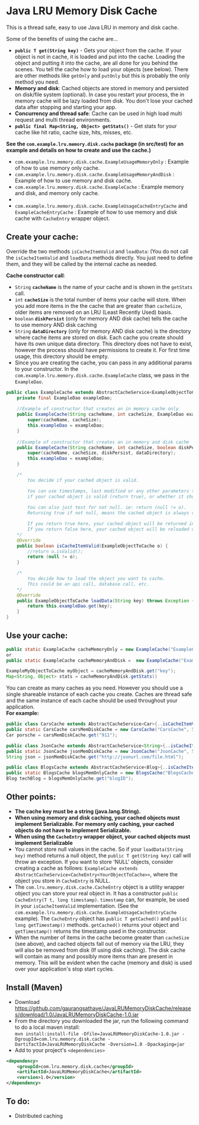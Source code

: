 # Java LRU Memory Disk Cache

This is a thread safe, easy to use Java LRU in memory and disk cache.  

Some of the benefits of using the cache are...  
* **`public T get(String key)`** - Gets your object from the cache.  If your object is not in cache, it is loaded and put into the cache. Loading the object and putting it into the cache, are all done for you behind the scenes. You tell the cache how to load your objects (see below).  There are other methods like `getOnly` and `putOnly` but this is probably the only method you need.
* **Memory and disk**: Cached objects are stored in memory and persisted on disk/file system (optional). In case you restart your process, the in memory cache will be lazy loaded from disk.  You don't lose your cached data after stopping and starting your app.
* **Concurrency and thread safe**: Cache can be used in high load multi request and multi thread environments.
* **`public final Map<String, Object> getStats()`** - Get stats for your cache like hit ratio, cache size, hits, misses, etc.

**See the `com.example.lru.memory.disk.cache` package (in src/test) for an example and details on how to create and use the cache.)**  
* `com.example.lru.memory.disk.cache.ExampleUsageMemoryOnly` : Example of how to use memory only cache.
* `com.example.lru.memory.disk.cache.ExampleUsageMemoryAndDisk` : Example of how to use memory and disk cache.
* `com.example.lru.memory.disk.cache.ExampleCache` : Example memory and disk, and memory only cache.
* 
* `com.example.lru.memory.disk.cache.ExampleUsageCacheEntryCache` and `ExampleCacheEntryCache` : Example of how to use memory and disk cache with `CacheEntry` wrapper object.

## Create your cache:  

Override the two methods `isCacheItemValid` and `loadData`: (You do not call the `isCacheItemValid` and `loadData` methods directly.  You just need to define them, and they will be called by the internal cache as needed.  

**Cache constructor call**:    
* `String` **`cacheName`** is the name of your cache and is shown in the `getStats` call.  
* `int` **`cacheSize`** is the total number of items your cache will store.  When you add more items in the the cache that are greater than `cacheSize`, older items are removed on an LRU (Least Recently Used) basis.  
* `boolean` **`diskPersist`** (only for memory AND disk cache) tells the cache to use memory AND disk caching
* `String` **`dataDirectory`** (only for memory AND disk cache) is the directory where cache items are stored on disk.  Each cache you create should have its own unique data directory.  This directory does not have to exist, however the process should have permissions to create it.  For first time usage, this directory should be empty.
* Since you are creating the cache, you can pass in any additional params to your constructor.  In the `com.example.lru.memory.disk.cache.ExampleCache` class, we pass in the `ExampleDao`.

```java
public class ExampleCache extends AbstractCacheService<ExampleObjectToCache>{   
    private final ExampleDao exampleDao;
    
    //Example of constructor that creates an in memory cache only
    public ExampleCache(String cacheName, int cacheSize, ExampleDao exampleDao) throws Exception{
        super(cacheName, cacheSize);
        this.exampleDao = exampleDao;
    }
    
    //Example of constructor that creates an in memory and disk cache
    public ExampleCache(String cacheName, int cacheSize, boolean diskPersist, String dataDirectory, ExampleDao exampleDao) throws Exception {
        super(cacheName, cacheSize, diskPersist, dataDirectory);
        this.exampleDao = exampleDao;
    }

    /*
        You decide if your cached object is valid.

        You can use timestamps, last modified or any other parameters to determine
        if your cached object is valid (return true), or whether it should be reloaded (return false).
    
        You can also just test for not null. ie: return (null != o).
        Returning true if not null, means the cached object is always valid and never has to be reloaded.

        If you return true here, your cached object will be returned in the 'get' call.
        If you return false here, your cached object will be reloaded using your 'loadData' method.
    */
    @Override
    public boolean isCacheItemValid(ExampleObjectToCache o) {
        //return o.isValid();        
        return (null != o);
    }

    /*
        You decide how to load the object you want to cache.
        This could be an api call, database call, etc.
    */
    @Override
    public ExampleObjectToCache loadData(String key) throws Exception {
        return this.exampleDao.get(key);
    }    
}
```

## Use your cache:  
```java
public static ExampleCache cacheMemoryOnly = new ExampleCache("ExampleCacheMem", 10000, new ExampleDao()); //memory only
or
public static ExampleCache cacheMemoryAndDisk =  new ExampleCache("ExampleCacheMemDisk", 10, true, "/data/directory/forMyObject", new ExampleDao()); //memory and disk

ExampleMyObjectToCache myObject = cacheMemoryAndDisk.get("key");
Map<String, Object> stats = cacheMemoryAndDisk.getStats()
```
You can create as many caches as you need. However you should use a single shareable instance of each cache you create.  Caches are thread safe and the same instance of each cache should be used throughout your application.  
**For example:**  
```java
public class CarsCache extends AbstractCacheService<Car>{..isCacheItemValid(Car c){..}..Car loadData(String key)..}
public static CarsCache carsMemDiskCache = new CarsCache("CarsCache", 50000, true, "/data/directory/cars", new CarDao());
Car porsche = carsMemDiskCache.get("911");

public class JsonCache extends AbstractCacheService<String>{..isCacheItemValid(String s){..}..String loadData(String key)..}
public static JsonCache jsonMemDiskCache = new JsonCache("JsonCache", 50000, true, "/data/directory/json", new JsonLoader());
String json = jsonMemDiskCache.get("http://jsonurl.com/file.html");

public class BlogsCache extends AbstractCacheService<Blog>{..isCacheItemValid(Blog b){..}..Blog loadData(String key)..}
public static BlogsCache blogsMemOnlyCache = new BlogsCache("BlogsCache", 50000, new BlogsDao());
Blog techBlog = blogsMemOnlyCache.get("blogID");
```

## Other points:  
* **The cache key must be a string (java.lang.String).**
* **When using memory and disk caching, your cached objects must implement Serializable.  For memory only caching, your cached objects do not have to implement Serializable.**
* **When using the `CacheEntry` wrapper object, your cached objects must implement Serializable**
* You cannot store null values in the cache. So if your `loadData(String key)` method returns a null object, the `public T get(String key)` call will throw an exception.  If you want to store 'NULL' objects, consider creating a cache as follows: `ExampleCache extends AbstractCacheService<CacheEntry<YourObjectToCache>>`, where the object you store in `CacheEntry` is NULL.
* The `com.lru.memory.disk.cache.CacheEntry` object is a utility wrapper object you can store your real object in.  It has a constructor `public CacheEntry(T t, long timestamp)`.  `timestamp` can, for example, be used in your `isCacheItemValid` implementation.  (See the `com.example.lru.memory.disk.cache.ExampleUsageCacheEntryCache` example).  The `CacheEntry` object has `public T getCached()` and `public long getTimestamp()` methods. `getCached()` returns your object and `getTimestamp()` returns the timestamp used in the constructor.
* When the number of items in the cache become greater than `cacheSize` (see above), and cached objects fall out of memory via the LRU, they will also be removed from disk (If using disk caching).  The disk cache will contain as many and possibly more items than are present in memory.  This will be evident when the cache (memory and disk) is used over your application's stop start cycles.

## Install (Maven)
* Download https://github.com/gaurangsathaye/JavaLRUMemoryDiskCache/releases/download/1.0/JavaLRUMemoryDiskCache-1.0.jar
* From the directory you downloaded the jar, run the following command to do a local maven install:  
  `mvn install:install-file -Dfile=JavaLRUMemoryDiskCache-1.0.jar -DgroupId=com.lru.memory.disk.cache -DartifactId=JavaLRUMemoryDiskCache -Dversion=1.0 -Dpackaging=jar`
* Add to your project's `<dependencies>`  
```xml
<dependency>
    <groupId>com.lru.memory.disk.cache</groupId>
    <artifactId>JavaLRUMemoryDiskCache</artifactId>
    <version>1.0</version>
</dependency>
```

## To do:
* Distributed caching
